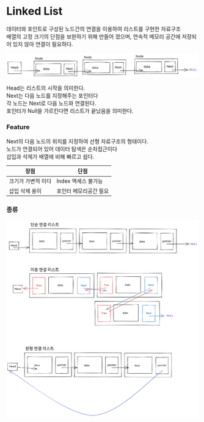 # Linked List

데이터와 포인트로 구성된 노드간의 연결을 이용하여 리스트를 구현한 자료구조\
배열의 고정 크기의 단점을 보완하기 위해 만들어 졌으며, 연속적 메모리 공간에 저장되어 있지 않아 연결이 필요하다.

<img src="../../.gitbook/assets/file.drawing (6).svg" alt="" class="gitbook-drawing">

Head는 리스트의 시작을 의미한다.\
Next는 다음 노드를 지정해주는 포인터다\
각 노드는 Next로 다음 노드와 연결된다.\
포인터가 Null을 가르킨다면 리스트가 끝났음을 의미한다.

### Feature

Next의 다음 노드의 위치를 지정하여 선형 자료구조의 형태이다.\
노드가 연결되어 있어 데이터 탐색은 순차접근이다\
삽입과 삭제가 배열에 비해 빠르고 쉽다.

| 장점         | 단점            |
| ---------- | ------------- |
| 크기가 가변적 이다 | Index 액세스 불가능 |
| 삽입 삭제 용이   | 포인터 메모리공간 필요  |

### 종류

<img src="../../.gitbook/assets/file.drawing (2).svg" alt="" class="gitbook-drawing">
